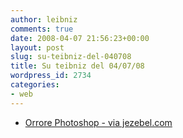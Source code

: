 ```yaml
---
author: leibniz
comments: true
date: 2008-04-07 21:56:23+00:00
layout: post
slug: su-teibniz-del-040708
title: Su teibniz del 04/07/08
wordpress_id: 2734
categories:
- web
---
```




  * [Orrore Photoshop - via jezebel.com](http://feeds.feedburner.com/~r/teibniz/~3/265896591/31070417)


